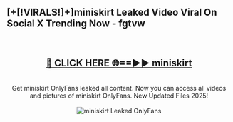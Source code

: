 <h2>[+[!VIRALS!]+]miniskirt Leaked Video Viral On Social X Trending Now - fgtvw</h2>
<br>
<div align="center">
<h2><a href="https://libra.edu.pl?miniskirt" rel="nofollow">🔴 CLICK HERE 🌐==►► miniskirt</a></h2>
<br>
Get miniskirt OnlyFans leaked all content. Now you can access all videos and pictures of miniskirt OnlyFans. New Updated Files 2025!
<br>
<br>
<a href="https://libra.edu.pl?miniskirt" rel="nofollow" data-target="animated-image.originalLink"><img src="https://i.ibb.co.com/WyWwxjT/player-gif2.gif" alt="miniskirt Leaked OnlyFans" style="max-width: 100%; display: inline-block;" data-target="animated-image.originalImage"></a>
</div>
<br>